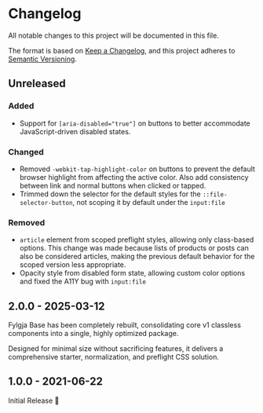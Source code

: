 # Changelog

All notable changes to this project will be documented in this file.

The format is based on [Keep a Changelog](https://keepachangelog.com/en/1.1.0/),
and this project adheres to [Semantic Versioning](https://semver.org/spec/v2.0.0.html).

## Unreleased

### Added

- Support for `[aria-disabled="true"]` on buttons to better accommodate JavaScript-driven disabled states.

### Changed

- Removed `-webkit-tap-highlight-color` on buttons to prevent the default browser highlight from affecting the active color.
  Also add consistency between link and normal buttons when clicked or tapped.
- Trimmed down the selector for the default styles for the `::file-selector-button`, not scoping it by default under the `input:file`

### Removed

- `article` element from scoped preflight styles, allowing only class-based options.
  This change was made because lists of products or posts can also be considered articles,
  making the previous default behavior for the scoped version less appropriate.
- Opacity style from disabled form state, allowing custom color options and fixed the A11Y bug with `input:file`

## 2.0.0 - 2025-03-12

Fylgja Base has been completely rebuilt,
consolidating core v1 classless components into a single,
highly optimized package.

Designed for minimal size without sacrificing features,
it delivers a comprehensive starter, normalization, and preflight CSS solution.

## 1.0.0 - 2021-06-22

Initial Release 🎉
